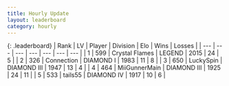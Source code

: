 ```yaml
---
title: Hourly Update
layout: leaderboard
category: hourly
---
```


{: .leaderboard}
| Rank | LV | Player | Division | Elo | Wins | Losses |
| --- | --- | --- | --- | --- | --- | --- |
| <span data-change="0">1</span> | 599 | <span title="ID: 163201">Crystal Flames</span> | LEGEND | <span data-change="0">2015</span> | <span data-change="0">24</span> | <span data-change="0">5</span> |
| <span data-change="0">2</span> | 326 | <span title="ID: 539711">Connection</span> | DIAMOND I | <span data-change="0">1983</span> | <span data-change="0">11</span> | <span data-change="0">8</span> |
| <span data-change="0">3</span> | 650 | <span title="ID: 498412">LuckySpin</span> | DIAMOND III | <span data-change="0">1947</span> | <span data-change="0">13</span> | <span data-change="0">4</span> |
| <span data-change="0">4</span> | 464 | <span title="ID: 468108">MiiGunnerMain</span> | DIAMOND III | <span data-change="0">1925</span> | <span data-change="0">24</span> | <span data-change="0">11</span> |
| <span data-change="0">5</span> | 533 | <span title="ID: 170123">tails55</span> | DIAMOND IV | <span data-change="0">1917</span> | <span data-change="0">10</span> | <span data-change="0">6</span> |